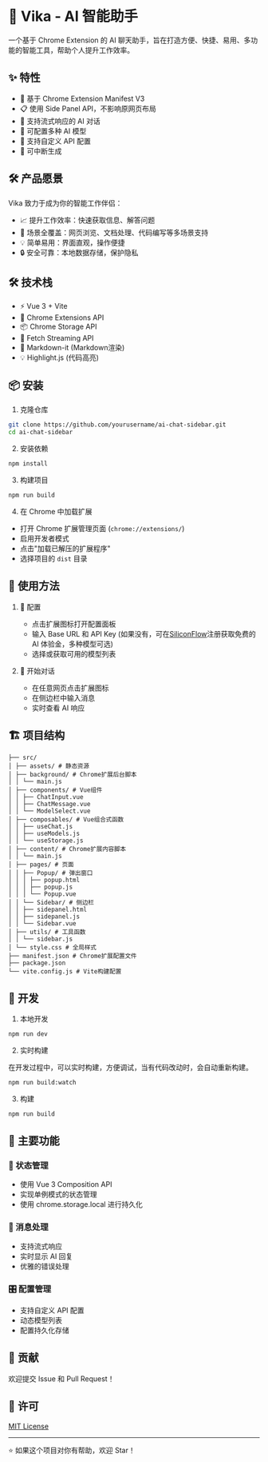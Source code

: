 # 🤖 Vika - AI 智能助手

一个基于 Chrome Extension 的 AI 聊天助手，旨在打造方便、快捷、易用、多功能的智能工具，帮助个人提升工作效率。

## ✨ 特性

- 🎯 基于 Chrome Extension Manifest V3
- 📋 使用 Side Panel API，不影响原网页布局
- 💬 支持流式响应的 AI 对话
- 🔄 可配置多种 AI 模型
- 🔑 支持自定义 API 配置
- 🔄 可中断生成

## 🛠 产品愿景

Vika 致力于成为你的智能工作伴侣：
- 📈 提升工作效率：快速获取信息、解答问题
- 🎯 场景全覆盖：网页浏览、文档处理、代码编写等多场景支持
- 💡 简单易用：界面直观，操作便捷
- 🔒 安全可靠：本地数据存储，保护隐私

## 🛠️ 技术栈

- ⚡ Vue 3 + Vite
- 🧩 Chrome Extensions API
- 📦 Chrome Storage API
- 🌊 Fetch Streaming API
- 📄 Markdown-it (Markdown渲染)
- 💡 Highlight.js (代码高亮)

## 📦 安装

1. 克隆仓库

```bash
git clone https://github.com/yourusername/ai-chat-sidebar.git
cd ai-chat-sidebar
```

2. 安装依赖

```bash
npm install
```

3. 构建项目

```bash
npm run build
```

4. 在 Chrome 中加载扩展
- 打开 Chrome 扩展管理页面 (`chrome://extensions/`)
- 启用开发者模式
- 点击"加载已解压的扩展程序"
- 选择项目的 `dist` 目录

## 🚀 使用方法

1. 📝 配置
   - 点击扩展图标打开配置面板
   - 输入 Base URL 和 API Key (如果没有，可在[SiliconFlow](https://cloud.siliconflow.cn/i/Z1Nw33mq)注册获取免费的 AI 体验金，多种模型可选)
   - 选择或获取可用的模型列表

2. 💭 开始对话
   - 在任意网页点击扩展图标
   - 在侧边栏中输入消息
   - 实时查看 AI 响应

## 🏗️ 项目结构

```
├── src/
│ ├── assets/ # 静态资源
│ ├── background/ # Chrome扩展后台脚本
│ │ └── main.js
│ ├── components/ # Vue组件
│ │ ├── ChatInput.vue
│ │ ├── ChatMessage.vue
│ │ └── ModelSelect.vue
│ ├── composables/ # Vue组合式函数
│ │ ├── useChat.js
│ │ ├── useModels.js
│ │ └── useStorage.js
│ ├── content/ # Chrome扩展内容脚本
│ │ └── main.js
│ ├── pages/ # 页面
│ │ ├── Popup/ # 弹出窗口
│ │ │ ├── popup.html
│ │ │ ├── popup.js
│ │ │ └── Popup.vue
│ │ └── Sidebar/ # 侧边栏
│ │ ├── sidepanel.html
│ │ ├── sidepanel.js
│ │ └── Sidebar.vue
│ ├── utils/ # 工具函数
│ │ └── sidebar.js
│ └── style.css # 全局样式
├── manifest.json # Chrome扩展配置文件
├── package.json
└── vite.config.js # Vite构建配置
```

## 🔧 开发

1. 本地开发

```bash
npm run dev
```

2. 实时构建
   
在开发过程中，可以实时构建，方便调试，当有代码改动时，会自动重新构建。

```bash
npm run build:watch
```

3. 构建

```bash
npm run build
```


## 🎯 主要功能

### 🔄 状态管理
- 使用 Vue 3 Composition API
- 实现单例模式的状态管理
- 使用 chrome.storage.local 进行持久化

### 📡 消息处理
- 支持流式响应
- 实时显示 AI 回复
- 优雅的错误处理

### 🎛️ 配置管理
- 支持自定义 API 配置
- 动态模型列表
- 配置持久化存储

## 🤝 贡献

欢迎提交 Issue 和 Pull Request！

## 📄 许可

[MIT License](LICENSE)

---

⭐️ 如果这个项目对你有帮助，欢迎 Star！
